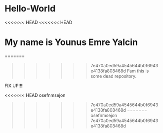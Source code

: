 # Hello-World
<<<<<<< HEAD
<<<<<<< HEAD


My name is Younus Emre Yalcin 
=======
=======
>>>>>>> 7e470a0ed59a4545644b0f6943e4138fa808468d
Fam this is some dead repository. 

FIX UP!!!!

<<<<<<< HEAD
osefnmsejon
>>>>>>> 7e470a0ed59a4545644b0f6943e4138fa808468d
=======
osefnmsejon
>>>>>>> 7e470a0ed59a4545644b0f6943e4138fa808468d
